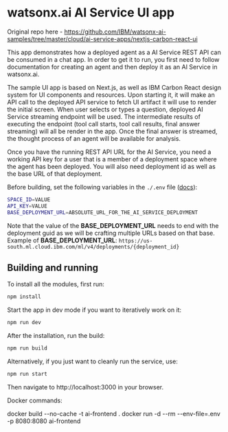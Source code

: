 # watsonx.ai AI Service UI app
Original repo here - https://github.com/IBM/watsonx-ai-samples/tree/master/cloud/ai-service-apps/nextjs-carbon-react-ui

This app demonstrates how a deployed agent as a AI Service REST API can be consumed in a chat app. In order to get it to run,
you first need to follow documentation for creating an agent and then deploy it as an AI Service
in watsonx.ai.

The sample UI app is based on Next.js, as well as IBM Carbon React design system for UI components and resources. Upon
starting it, it will make an API call to the deployed API service to fetch UI artifact it will use to render the
initial screen. When user selects or types a question, deployed AI Service streaming endpoint will be used.
The intermediate results of executing the endpoint (tool call starts, tool call results, final answer streaming)
will all be render in the app. Once the final answer is streamed, the thought process of an agent will be
available for analysis.

Once you have the running REST API URL for the AI Service, you need a working API key for a user that is
a member of a deployment space where the agent has been deployed. You will also need deployment id as well
as the base URL of that deployment.

Before building, set the following variables in the `./.env` file ([docs](https://nextjs.org/docs/pages/building-your-application/configuring/environment-variables#loading-environment-variables)):

```sh
SPACE_ID=VALUE
API_KEY=VALUE
BASE_DEPLOYMENT_URL=ABSOLUTE_URL_FOR_THE_AI_SERVICE_DEPLOYMENT
```

Note that the value of the **BASE_DEPLOYMENT_URL** needs to end with the deployment guid as we will be
crafting multiple URLs based on that base. Example of **BASE_DEPLOYMENT_URL**:
`https://us-south.ml.cloud.ibm.com/ml/v4/deployments/{deployment_id}`

## Building and running

To install all the modules, first run:

```bash
npm install
```

Start the app in dev mode if you want to iteratively work on it:

```bash
npm run dev
```

After the installation, run the build:

```bash
npm run build
```

Alternatively, if you just want to cleanly run the service, use:

```bash
npm run start
```

Then navigate to http://localhost:3000 in your browser.


Docker commands:

docker build --no-cache -t ai-frontend .
docker run -d --rm --env-file=.env -p 8080:8080 ai-frontend